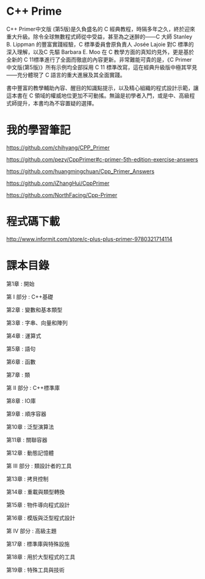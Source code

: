 # C++ Prime

C++ Primer中文版 (第5版)是久負盛名的 C 經典教程，時隔多年之久，終於迎來重大升級。除令全球無數程式師從中受益，甚至為之迷醉的——C 大師 Stanley B. Lippman 的豐富實踐經驗，C 標準委員會原負責人 Josée Lajoie 對C 標準的深入理解，以及C 先驅 Barbara E. Moo 在 C 教學方面的真知灼見外，更是基於全新的 C 11標準進行了全面而徹底的內容更新。非常難能可貴的是，《C Primer 中文版(第5版)》所有示例均全部採用 C 11 標準改寫，這在經典升級版中極其罕見——充分體現了 C 語言的重大進展及其全面實踐。

書中豐富的教學輔助內容、醒目的知識點提示，以及精心組織的程式設計示範，讓這本書在 C 領域的權威地位更加不可動搖。無論是初學者入門，或是中、高級程式師提升，本書均為不容置疑的選擇。

# 我的學習筆記

https://github.com/chihyang/CPP_Primer

https://github.com/pezy/CppPrimer#c-primer-5th-edition-exercise-answers

https://github.com/huangmingchuan/Cpp_Primer_Answers

https://github.com/iZhangHui/CppPrimer

https://github.com/NorthFacing/Cpp-Primer

# 程式碼下載

http://www.informit.com/store/c-plus-plus-primer-9780321714114

# 課本目錄

第1章 : 開始

第 I 部分 : C++基礎

第2章 : 變數和基本類型

第3章 : 字串、向量和陣列

第4章 : 運算式

第5章 : 語句

第6章 : 函數

第7章 : 類


第 II 部分 : C++標準庫

第8章 : IO庫

第9章 : 順序容器

第10章 : 泛型演算法

第11章 : 關聯容器

第12章 : 動態記憶體


第 III 部分 : 類設計者的工具

第13章 : 拷貝控制

第14章 : 重載與類型轉換

第15章 : 物件導向程式設計

第16章 : 模版與泛型程式設計

第 IV 部分 : 高級主題

第17章 : 標準庫與特殊設施

第18章 : 用於大型程式的工具

第19章 : 特殊工具與技術

